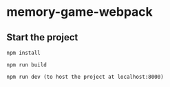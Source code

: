 # memory-game-webpack
 
## Start the project

```
npm install

npm run build 

npm run dev (to host the project at localhost:8000)

```
